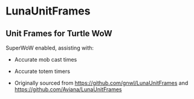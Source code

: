 # LunaUnitFrames
Unit Frames for Turtle WoW
---

SuperWoW enabled, assisting with:  
* Accurate mob cast times
* Accurate totem timers

* Originally sourced from https://github.com/gnwl/LunaUnitFrames and https://github.com/Aviana/LunaUnitFrames
